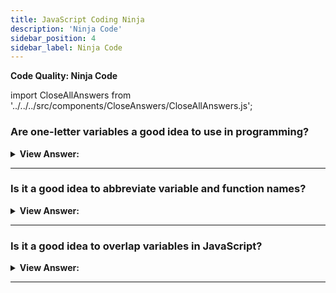 ```yaml
---
title: JavaScript Coding Ninja
description: 'Ninja Code'
sidebar_position: 4
sidebar_label: Ninja Code
---
```


**Code Quality: Ninja Code**

import CloseAllAnswers from '../../../src/components/CloseAnswers/CloseAllAnswers.js';

<CloseAllAnswers />

### Are one-letter variables a good idea to use in programming?

<details>
  <summary><strong>View Answer:</strong></summary>
  <div>
  <div><strong>Interview Response:</strong> No, they can cause confusion, in a team environment, and make it harder to debug your code.
</div>
  </div>
</details>

---

### Is it a good idea to abbreviate variable and function names?

<details>
  <summary><strong>View Answer:</strong></summary>
  <div>
  <div><strong>Interview Response:</strong> No, they can cause confusion, in a team environment, and make it harder to debug your code.
</div>
  </div>
</details>

---

### Is it a good idea to overlap variables in JavaScript?

<details>
  <summary><strong>View Answer:</strong></summary>
  <div>
  <div><strong>Interview Response:</strong> No, they can cause confusion, in a team environment, and make it harder to debug your code. Overlapping is not a good idea because it can cause errors further into the layers of your code.
</div><br />
  <div><strong className="codeExample">Code Example:</strong><br /><br />

  <div></div>

```js
let user = authenticateUser(); // Global declaration of the user

function render() {
  let user = anotherValue(); // Overlapping declaration of the user
  ...
  ...many lines...
  ...
  ... // <-- a programmer wants to work with a user here and...
  ...
}
```

  </div>
  </div>
</details>

---
